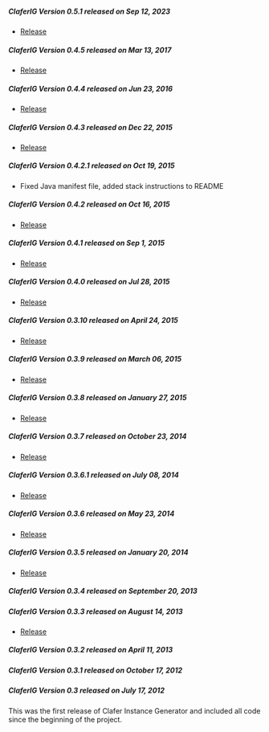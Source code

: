 ##### ClaferIG Version 0.5.1 released on Sep 12, 2023

* [Release](https://github.com/gsdlab/claferIG/pull/35)

##### ClaferIG Version 0.4.5 released on Mar 13, 2017

* [Release](https://github.com/gsdlab/claferIG/pull/33)

##### ClaferIG Version 0.4.4 released on Jun 23, 2016

* [Release](https://github.com/gsdlab/claferIG/pull/32)

##### ClaferIG Version 0.4.3 released on Dec 22, 2015

* [Release](https://github.com/gsdlab/claferIG/pull/31)

##### ClaferIG Version 0.4.2.1 released on Oct 19, 2015

* Fixed Java manifest file, added stack instructions to README

##### ClaferIG Version 0.4.2 released on Oct 16, 2015

* [Release](https://github.com/gsdlab/claferIG/pull/28)

##### ClaferIG Version 0.4.1 released on Sep 1, 2015

* [Release](https://github.com/gsdlab/claferIG/pull/27)

##### ClaferIG Version 0.4.0 released on Jul 28, 2015

* [Release](https://github.com/gsdlab/claferIG/pull/26)

##### ClaferIG Version 0.3.10 released on April 24, 2015

* [Release](https://github.com/gsdlab/claferIG/pull/25)

##### ClaferIG Version 0.3.9 released on March 06, 2015

* [Release](https://github.com/gsdlab/claferIG/pull/24)

##### ClaferIG Version 0.3.8 released on January 27, 2015

* [Release](https://github.com/gsdlab/claferIG/pull/23)

##### ClaferIG Version 0.3.7 released on October 23, 2014

* [Release](https://github.com/gsdlab/claferIG/pull/22)

##### ClaferIG Version 0.3.6.1 released on July 08, 2014

* [Release](https://github.com/gsdlab/claferIG/pull/20)

##### ClaferIG Version 0.3.6 released on May 23, 2014

* [Release](https://github.com/gsdlab/claferIG/pull/19)

##### ClaferIG Version 0.3.5 released on January 20, 2014

* [Release](https://github.com/gsdlab/claferIG/pull/17)

##### ClaferIG Version 0.3.4 released on September 20, 2013

##### ClaferIG Version 0.3.3 released on August 14, 2013

* [Release](https://github.com/gsdlab/claferIG/pull/12)

##### ClaferIG Version 0.3.2 released on April 11, 2013

##### ClaferIG Version 0.3.1 released on October 17, 2012

##### ClaferIG Version 0.3 released on July 17, 2012

This was the first release of Clafer Instance Generator and included all code since the beginning of the project.
